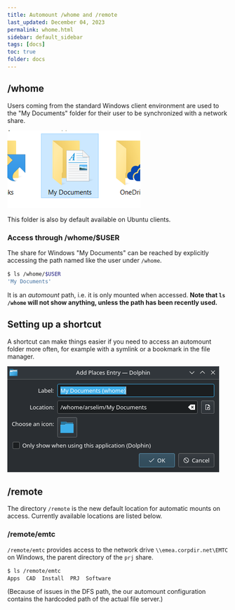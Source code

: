 ```yaml
---
title: Automount /whome and /remote
last_updated: December 04, 2023
permalink: whome.html
sidebar: default_sidebar
tags: [docs]
toc: true
folder: docs
---
```


## /whome

Users coming from the standard Windows client environment are used to the
"My Documents" folder for their user to be synchronized with a network share.

![My Documents on Windows](images/whome/win.png)

This folder is also by default available on Ubuntu clients.

### Access through /whome/$USER

The share for Windows "My Documents" can be reached by explicitly accessing the
path named like the user under `/whome`.

```bash
$ ls /whome/$USER
'My Documents'
```

It is an _automount_ path, i.e. it is only mounted when accessed.
__Note that `ls /whome` will not show anything, unless the path has been
recently used.__

## Setting up a shortcut

A shortcut can make things easier if you need to access an automount
folder more often, for example with a symlink or a bookmark in the
file manager.

![Shortcut to /whome in Dolphin](images/whome/dolphin_link.png)

## /remote

The directory `/remote` is the new default location for automatic mounts on
access. Currently available locations are listed below.

### /remote/emtc

`/remote/emtc` provides access to the network drive `\\emea.corpdir.net\EMTC`
on Windows, the parent directory of the `prj` share.

```bash
$ ls /remote/emtc
Apps  CAD  Install  PRJ  Software
```

(Because of issues in the DFS path, the our automount configuration
contains the hardcoded path of the actual file server.)

